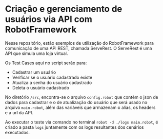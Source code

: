 <h1>Criação e gerenciamento de usuários via API com RobotFramework</h1>

Nesse repositório, estão exemplos de utilização do RobotFramework para comunicação de uma API REST, chamada ServeRest. O ServeRest é uma API que simula uma loja virtual.

Os Test Cases aqui no script serão para:
<ul>
    <li>Cadastrar um usuário</li>
    <li>Verificar se o usuário cadastrado existe</li>
    <li>Atualiza a senha do usuário cadastrado</li>
    <li>Deleta o usuário cadastrado</li>
</ul>

No diretório `/src`, encontra-se o arquivo `config.robot` que contém o json de dados para cadastrar e o de atualização do usuário que será usado no arquivo `main.robot`, além das variáveis que armazenam o alias, os headers e a url da API. 

Ao executar o teste via comando no terminal `robot -d ./logs main.robot`, é criado a pasta `logs` juntamente com os logs resultantes dos cenários executados.